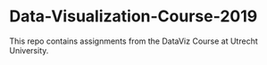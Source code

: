 # Data-Visualization-Course-2019
This repo contains assignments from the DataViz Course at Utrecht University.
